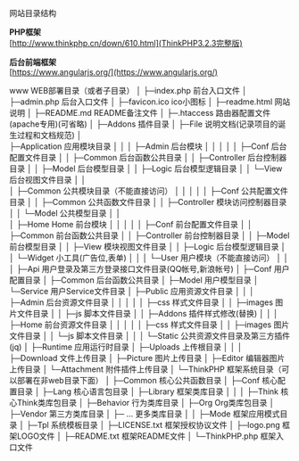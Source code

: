 ﻿网站目录结构

**PHP框架**  
[http://www.thinkphp.cn/down/610.html](ThinkPHP3.2.3完整版) 

**后台前端框架**  
[https://www.angularjs.org/](https://www.angularjs.org/) 

www  WEB部署目录（或者子目录）
│
├─index.php       前台入口文件
│
├─admin.php       后台入口文件
│
├─favicon.ico     ico小图标
│
├─readme.html     网站说明 
│
├─README.md       README备注文件
│
├─.htaccess       路由器配置文件(apache专用)(可省略)
│
├─Addons 插件目录
│
├─File 说明文档(记录项目的诞生过程和文档规范)
│  
├─Application 应用模块目录
│  │
│  ├─Admin 后台模块
│  │  │
│  │  ├─Conf 后台配置文件目录
│  │  ├─Common 后台函数公共目录
│  │  ├─Controller 后台控制器目录
│  │  ├─Model 后台模型目录
│  │  ├─Logic 后台模型逻辑目录
│  │  └─View 后台视图文件目录
│  │  
│  ├─Common 公共模块目录（不能直接访问）
│  │  │
│  │  ├─Conf 公共配置文件目录
│  │  ├─Common 公共函数文件目录
│  │  ├─Controller 模块访问控制器目录
│  │  └─Model 公共模型目录
│  │  
│  ├─Home Home 前台模块
│  │  │
│  │  ├─Conf 前台配置文件目录
│  │  ├─Common 前台函数公共目录
│  │  ├─Controller 前台控制器目录
│  │  ├─Model 前台模型目录
│  │  ├─View 模块视图文件目录
│  │  ├─Logic 后台模型逻辑目录
│  │  └─Widget 小工具(广告位,表单)
│  │
│  └─User 用户模块（不能直接访问）
│     │
│     ├─Api  用户登录及第三方登录接口文件目录(QQ帐号,新浪帐号)
│     ├─Conf 用户配置目录
│     ├─Common 后台函数公共目录
│     ├─Model 用户模型目录
│     └─Service 用户Service文件目录
│
├─Public 应用资源文件目录
│  │
│  ├─Admin 后台资源文件目录
│  │  │ 
│  │  ├─css 样式文件目录
│  │  ├─images 图片文件目录
│  │  ├─js 脚本文件目录
│  │  ├─Addons 插件样式修改(替换)
│  │
│  ├─Home 前台资源文件目录
│  │  │ 
│  │  ├─css 样式文件目录
│  │  ├─images 图片文件目录
│  │  └─js 脚本文件目录
│  │
│  └─Static 公共资源文件目录及第三方插件(jq) 
│ 
├─Runtime 应用运行时目录
│
├─Uploads 上传根目录
│  │
│  ├─Download 文件上传目录
│  ├─Picture 图片上传目录
│  ├─Editor 编辑器图片上传目录
│  └─Attachment  附件插件上传目录
│
└─ThinkPHP        框架系统目录（可以部署在非web目录下面）
  │	
  ├─Common       核心公共函数目录
  │
  ├─Conf         核心配置目录 
  │
  ├─Lang         核心语言包目录
  │
  ├─Library      框架类库目录
  │  │
  │  ├─Think     核心Think类库包目录
  │  ├─Behavior  行为类库目录
  │  ├─Org       Org类库包目录
  │  ├─Vendor    第三方类库目录
  │  ├─ ...      更多类库目录
  │  │
  ├─Mode         框架应用模式目录
  │
  ├─Tpl          系统模板目录
  │
  ├─LICENSE.txt  框架授权协议文件
  │
  ├─logo.png     框架LOGO文件
  │
  ├─README.txt   框架README文件
  │
  └─ThinkPHP.php    框架入口文件
